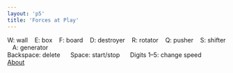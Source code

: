 ```yaml
---
layout: 'p5'
title: 'Forces at Play'
---
```


W: wall &nbsp;&nbsp; E: box &nbsp;&nbsp; F: board &nbsp;&nbsp; D: destroyer &nbsp;&nbsp; R: rotator &nbsp;&nbsp; Q: pusher &nbsp;&nbsp; S: shifter &nbsp;&nbsp; A: generator \
Backspace: delete &nbsp;&nbsp;&nbsp;&nbsp; Space: start/stop &nbsp;&nbsp;&nbsp;&nbsp; Digits 1&ndash;5: change speed &nbsp;&nbsp;&nbsp;&nbsp; [About](https://github.com/UnaryPlus/forces-at-play#readme)
